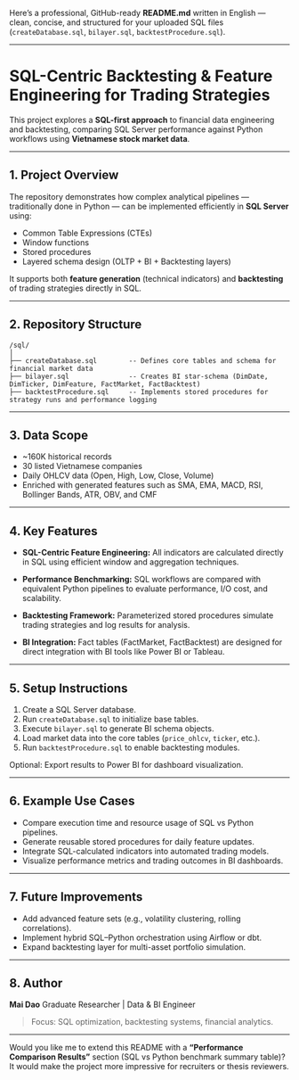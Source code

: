 Here’s a professional, GitHub-ready **README.md** written in English — clean, concise, and structured for your uploaded SQL files (`createDatabase.sql`, `bilayer.sql`, `backtestProcedure.sql`).

---

# SQL-Centric Backtesting & Feature Engineering for Trading Strategies

This project explores a **SQL-first approach** to financial data engineering and backtesting, comparing SQL Server performance against Python workflows using **Vietnamese stock market data**.

---

## 1. Project Overview

The repository demonstrates how complex analytical pipelines — traditionally done in Python — can be implemented efficiently in **SQL Server** using:

* Common Table Expressions (CTEs)
* Window functions
* Stored procedures
* Layered schema design (OLTP + BI + Backtesting layers)

It supports both **feature generation** (technical indicators) and **backtesting** of trading strategies directly in SQL.

---

## 2. Repository Structure

```
/sql/
│
├── createDatabase.sql        -- Defines core tables and schema for financial market data
├── bilayer.sql               -- Creates BI star-schema (DimDate, DimTicker, DimFeature, FactMarket, FactBacktest)
├── backtestProcedure.sql     -- Implements stored procedures for strategy runs and performance logging
```

---

## 3. Data Scope

* ~160K historical records
* 30 listed Vietnamese companies
* Daily OHLCV data (Open, High, Low, Close, Volume)
* Enriched with generated features such as SMA, EMA, MACD, RSI, Bollinger Bands, ATR, OBV, and CMF

---

## 4. Key Features

* **SQL-Centric Feature Engineering:**
  All indicators are calculated directly in SQL using efficient window and aggregation techniques.

* **Performance Benchmarking:**
  SQL workflows are compared with equivalent Python pipelines to evaluate performance, I/O cost, and scalability.

* **Backtesting Framework:**
  Parameterized stored procedures simulate trading strategies and log results for analysis.

* **BI Integration:**
  Fact tables (FactMarket, FactBacktest) are designed for direct integration with BI tools like Power BI or Tableau.

---

## 5. Setup Instructions

1. Create a SQL Server database.
2. Run `createDatabase.sql` to initialize base tables.
3. Execute `bilayer.sql` to generate BI schema objects.
4. Load market data into the core tables (`price_ohlcv`, `ticker`, etc.).
5. Run `backtestProcedure.sql` to enable backtesting modules.

Optional: Export results to Power BI for dashboard visualization.

---

## 6. Example Use Cases

* Compare execution time and resource usage of SQL vs Python pipelines.
* Generate reusable stored procedures for daily feature updates.
* Integrate SQL-calculated indicators into automated trading models.
* Visualize performance metrics and trading outcomes in BI dashboards.

---

## 7. Future Improvements

* Add advanced feature sets (e.g., volatility clustering, rolling correlations).
* Implement hybrid SQL–Python orchestration using Airflow or dbt.
* Expand backtesting layer for multi-asset portfolio simulation.

---

## 8. Author

**Mai Dao**
Graduate Researcher | Data & BI Engineer

> Focus: SQL optimization, backtesting systems, financial analytics.

---

Would you like me to extend this README with a **“Performance Comparison Results”** section (SQL vs Python benchmark summary table)? It would make the project more impressive for recruiters or thesis reviewers.
